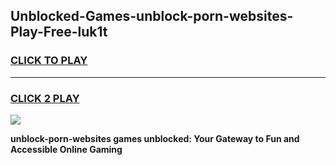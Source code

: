 
## Unblocked-Games-unblock-porn-websites-Play-Free-luk1t
<h3>
<a href="https://premium76.site?title=unblock-porn-websites&ref=21A">CLICK TO PLAY</a></h3>
<hr>

<h3>
<a href="https://premium76.site?title=unblock-porn-websites&ref=21A">CLICK 2 PLAY</a>
  
</h3>

<a href="https://premium76.site?title=unblock-porn-websites&ref=21A"><img src="https://clearcache.store/games.png"></a>


**unblock-porn-websites games unblocked: Your Gateway to Fun and Accessible Online Gaming**
